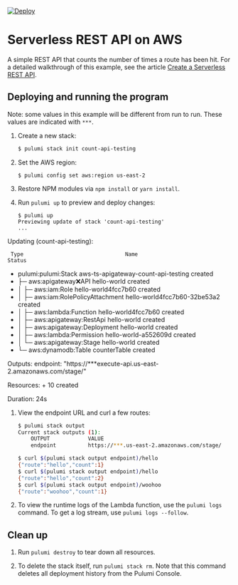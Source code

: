 [![Deploy](https://get.pulumi.com/new/button.svg)](https://app.pulumi.com/new)

# Serverless REST API on AWS

A simple REST API that counts the number of times a route has been hit. For a detailed walkthrough of this example, see the article [Create a Serverless REST API](https://pulumi.io/quickstart/aws-rest-api.html).

## Deploying and running the program

Note: some values in this example will be different from run to run.  These values are indicated
with `***`.

1.  Create a new stack:

    ```bash
    $ pulumi stack init count-api-testing
    ```

1.  Set the AWS region:

    ```
    $ pulumi config set aws:region us-east-2
    ```

1.  Restore NPM modules via `npm install` or `yarn install`.

1.  Run `pulumi up` to preview and deploy changes:

    ```
    $ pulumi up
    Previewing update of stack 'count-api-testing'
    ...

Updating (count-api-testing):

     Type                                Name                                 Status      
 +   pulumi:pulumi:Stack                 aws-ts-apigateway-count-api-testing  created     
 +   ├─ aws:apigateway:x:API             hello-world                          created     
 +   │  ├─ aws:iam:Role                  hello-world4fcc7b60                  created     
 +   │  ├─ aws:iam:RolePolicyAttachment  hello-world4fcc7b60-32be53a2         created     
 +   │  ├─ aws:lambda:Function           hello-world4fcc7b60                  created     
 +   │  ├─ aws:apigateway:RestApi        hello-world                          created     
 +   │  ├─ aws:apigateway:Deployment     hello-world                          created     
 +   │  ├─ aws:lambda:Permission         hello-world-a552609d                 created     
 +   │  └─ aws:apigateway:Stage          hello-world                          created     
 +   └─ aws:dynamodb:Table               counterTable                         created     
 
Outputs:
    endpoint: "https://***execute-api.us-east-2.amazonaws.com/stage/"

Resources:
    + 10 created

Duration: 24s

1.  View the endpoint URL and curl a few routes:

    ```bash
    $ pulumi stack output
    Current stack outputs (1):
        OUTPUT            VALUE
        endpoint          https://***.us-east-2.amazonaws.com/stage/

    $ curl $(pulumi stack output endpoint)/hello
    {"route":"hello","count":1}
    $ curl $(pulumi stack output endpoint)/hello
    {"route":"hello","count":2}
    $ curl $(pulumi stack output endpoint)/woohoo
    {"route":"woohoo","count":1}
    ```

1.  To view the runtime logs of the Lambda function, use the `pulumi logs` command. To get a log stream, use `pulumi logs --follow`.

## Clean up

1.  Run `pulumi destroy` to tear down all resources.

1.  To delete the stack itself, run `pulumi stack rm`. Note that this command deletes all deployment history from the Pulumi Console.
